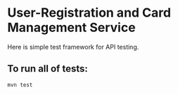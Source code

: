 # User-Registration and Card Management Service

Here is simple test framework for API testing.

To run all of tests:
--------------------
```bash
mvn test
```